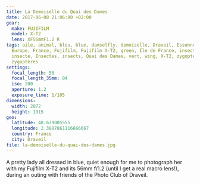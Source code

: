 ```yaml
---
title: La Demoiselle du Quai des Dames
date: 2017-06-08 21:06:00 +02:00
gear:
  make: FUJIFILM
  model: X-T2
  lens: XF56mmF1.2 R
tags: aile, animal, bleu, blue, damselfly, demoiselle, Draveil, Essonne, Europa,
  Europe, France, Fujifilm, Fujifilm X-T2, green, Ile de France, insect,
  insecte, Insectes, insects, Quai des Dames, vert, wing, X-T2, zygoptera,
  zygoptères
settings:
  focal_length: 56
  focal_length_35mm: 84
  iso: 200
  aperture: 1.2
  exposure_time: 1/105
dimensions:
  width: 2872
  height: 1915
geo:
  latitude: 48.679005555
  longitude: 2.3887861116666667
  country: France
  city: Draveil
file: la-demoiselle-du-quai-des-dames.jpg
---
```


A pretty lady all dressed in blue, quiet enough for me to photograph her with my Fujifilm X-T2 and its 56mm f/1.2 (until I get a real macro lens!), during an outing with friends of the Photo Club of Draveil.
